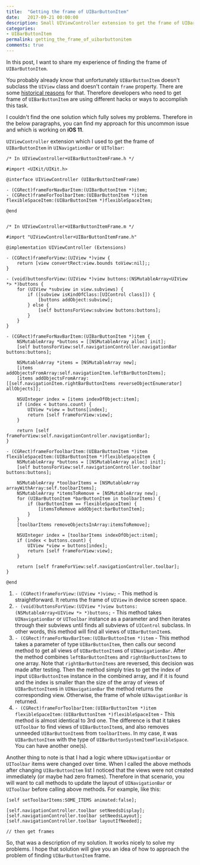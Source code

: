 ```yaml
---
title:  "Getting the frame of UIBarButtonItem"
date:   2017-09-21 00:00:00
description: Small UIViewController extension to get the frame of UIBarButtonItem instance.
categories:
- UIBarButtonItem
permalink: getting_the_frame_of_uibarbuttonitem
comments: true
---
```


In this post, I want to share my experience of finding the frame of `UIBarButtonItem`.

You probably already know that unfortunately `UIBarButtonItem` doesn't subclass the `UIView` class and doesn't contain `frame` property. There are some [historical reasons](https://ashfurrow.com/blog/exploring-uibarbuttonitem/#historical-reasons) for that. Therefore developers who need to get frame of `UIBarButtonItem` are using different hacks or ways to accomplish this task.

I couldn't find the one solution which fully solves my problems. Therefore in the below paragraphs, you can find my approach for this uncommon issue and which is working on **iOS 11**.

`UIViewController` extension which I used to get the frame of `UIBarButtonItem` in `UINavigationBar` or `UITolbar`:

``` objc
/* In UIViewController+UIBarButtonItemFrame.h */

#import <UIKit/UIKit.h>

@interface UIViewController (UIBarButtonItemFrame)

- (CGRect)frameForNavBarItem:(UIBarButtonItem *)item;
- (CGRect)frameForToolbarItem:(UIBarButtonItem *)item flexibleSpaceItem:(UIBarButtonItem *)flexibleSpaceItem;

@end


/* In UIViewController+UIBarButtonItemFrame.m */

#import "UIViewController+UIBarButtonItemFrame.h"

@implementation UIViewController (Extensions)

- (CGRect)frameForView:(UIView *)view {
    return [view convertRect:view.bounds toView:nil];;
}

- (void)buttonsForView:(UIView *)view buttons:(NSMutableArray<UIView *> *)buttons {
    for (UIView *subview in view.subviews) {
        if ([subview isKindOfClass:[UIControl class]]) {
            [buttons addObject:subview];
        } else {
            [self buttonsForView:subview buttons:buttons];
        }
    }
}

- (CGRect)frameForNavBarItem:(UIBarButtonItem *)item {
    NSMutableArray *buttons = [[NSMutableArray alloc] init];
    [self buttonsForView:self.navigationController.navigationBar buttons:buttons];

    NSMutableArray *items = [NSMutableArray new];
    [items addObjectsFromArray:self.navigationItem.leftBarButtonItems];
    [items addObjectsFromArray:[[self.navigationItem.rightBarButtonItems reverseObjectEnumerator] allObjects]];

    NSUInteger index = [items indexOfObject:item];
    if (index < buttons.count) {
        UIView *view = buttons[index];
        return [self frameForView:view];
    }

    return [self frameForView:self.navigationController.navigationBar];
}

- (CGRect)frameForToolbarItem:(UIBarButtonItem *)item flexibleSpaceItem:(UIBarButtonItem *)flexibleSpaceItem {
    NSMutableArray *buttons = [[NSMutableArray alloc] init];
    [self buttonsForView:self.navigationController.toolbar buttons:buttons];

    NSMutableArray *toolbarItems = [NSMutableArray arrayWithArray:self.toolbarItems];
    NSMutableArray *itemsToRemove = [NSMutableArray new];
    for (UIBarButtonItem *barButtonItem in toolbarItems) {
        if (barButtonItem == flexibleSpaceItem) {
            [itemsToRemove addObject:barButtonItem];
        }
    }
    [toolbarItems removeObjectsInArray:itemsToRemove];

    NSUInteger index = [toolbarItems indexOfObject:item];
    if (index < buttons.count) {
        UIView *view = buttons[index];
        return [self frameForView:view];
    }

    return [self frameForView:self.navigationController.toolbar];
}

@end
```

1. `- (CGRect)frameForView:(UIView *)view;` - This method is straightforward. It returns the frame of `UIView` in device screen space.
2. `- (void)buttonsForView:(UIView *)view buttons:(NSMutableArray<UIView *> *)buttons;` - This method takes `UINavigationBar` or `UIToolbar` instance as a parameter and then iterates through their subviews until finds all subviews of `UIControl` subclass. In other words, this method will find all views of `UIBarButtonItem`s.
3. `- (CGRect)frameForNavBarItem:(UIBarButtonItem *)item` - This method takes a parameter of type `UIBarButtonItem`, then calls our second method to get all views of `UIBarButtonItem`s of `UINavigationBar`. After the method combines `leftBarButtonItems` and `rightBarButtonItems` to one array. Note that `rightBarButtonItems` are reversed, this decision was made after testing. Then the method simply tries to get the index of input `UIBarButtonItem` instance in the combined array, and if it is found and the index is smaller than the size of the array of views of `UIBarButtonItem`s in `UINavigationBar` the method returns the corresponding view. Otherwise, the frame of whole `UINavigationBar` is returned.
4. `- (CGRect)frameForToolbarItem:(UIBarButtonItem *)item flexibleSpaceItem:(UIBarButtonItem *)flexibleSpaceItem` - This method is almost identical to 3rd one. The difference is that it takes `UIToolbar` to find views of `UIBarButtonItem`s, and also removes unneeded `UIBarButtonItem`s from `toolbarItems`. In my case, it was `UIBarButtonItem` with the type of `UIBarButtonSystemItemFlexibleSpace`. You can have another one(s).

Another thing to note is that I had a logic where `UINavigationBar` or `UIToolbar` items were changed over time. When I called the above methods after changing `UIBarButtonItem` list I noticed that the views were not created immediately (or maybe had zero frames). Therefore in that scenario, you will want to call methods to update the layout of `UINavigationBar` or `UIToolbar` before calling above methods. For example, like this:
``` objc
[self setToolbarItems:SOME_ITEMS animated:false];

[self.navigationController.toolbar setNeedsDisplay];
[self.navigationController.toolbar setNeedsLayout];
[self.navigationController.toolbar layoutIfNeeded];

// then get frames
```

So, that was a description of my solution. It works nicely to solve my problems. I hope that solution will give you an idea of how to approach the problem of finding `UIBarButtonItem` frame.
